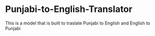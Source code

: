 # Punjabi-to-English-Translator
This is a model that is built to traslate Punjabi to English and English to Punjabi
